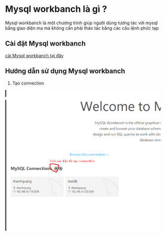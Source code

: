 # Mysql workbanch là gì ?
Mysql workbanch là một chương trình giúp người dùng tương tác với  mysql bằng giao diện ma mà không cần phải tháo tác bằng các câu lệnh phức tạp
## Cài đặt Mysql workbanch
[cài Mysql workbanch tại đây](https://dev.mysql.com/downloads/workbench/)
## Hướng dẫn sử dụng Mysql workbanch
1. Tạo connection

![alt](/images/Screenshot_15.png)
